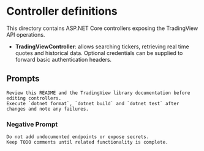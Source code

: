 # Controller definitions

This directory contains ASP.NET Core controllers exposing the TradingView API operations.

- **TradingViewController**: allows searching tickers, retrieving real time quotes and historical data. Optional credentials can be supplied to forward basic authentication headers.

##  Prompts
```
Review this README and the TradingView library documentation before editing controllers.
Execute `dotnet format`, `dotnet build` and `dotnet test` after changes and note any failures.
```

###  Negative Prompt
```
Do not add undocumented endpoints or expose secrets.
Keep TODO comments until related functionality is complete.
```
